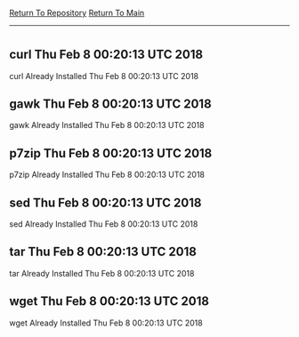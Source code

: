 [Return To Repository](https://github.com/deathbybandaid/piholeparser/)
[Return To Main](https://github.com/deathbybandaid/piholeparser/blob/master/RecentRunLogs/Mainlog.md)
____________________________________
# 
## curl Thu Feb 8 00:20:13 UTC 2018
curl Already Installed Thu Feb 8 00:20:13 UTC 2018
## gawk Thu Feb 8 00:20:13 UTC 2018
gawk Already Installed Thu Feb 8 00:20:13 UTC 2018
## p7zip Thu Feb 8 00:20:13 UTC 2018
p7zip Already Installed Thu Feb 8 00:20:13 UTC 2018
## sed Thu Feb 8 00:20:13 UTC 2018
sed Already Installed Thu Feb 8 00:20:13 UTC 2018
## tar Thu Feb 8 00:20:13 UTC 2018
tar Already Installed Thu Feb 8 00:20:13 UTC 2018
## wget Thu Feb 8 00:20:13 UTC 2018
wget Already Installed Thu Feb 8 00:20:13 UTC 2018
